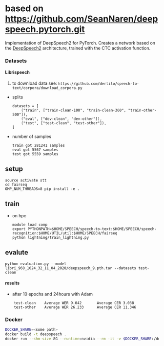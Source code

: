 # based on https://github.com/SeanNaren/deepspeech.pytorch.git

Implementation of DeepSpeech2 for PyTorch. Creates a network based on the [DeepSpeech2](http://arxiv.org/pdf/1512.02595v1.pdf) architecture, trained with the CTC activation function.

### Datasets
#### Librispeech
1. to download data see: `https://github.com/dertilo/speech-to-text/corpora/download_corpora.py`
* splits
    ```
    datasets = [
        ("train", ["train-clean-100", "train-clean-360", "train-other-500"]),
        ("eval", ["dev-clean", "dev-other"]),
        ("test", ["test-clean", "test-other"]),
    ]
    ```
* number of samples
    ```
    train got 281241 samples
    eval got 5567 samples
    test got 5559 samples
    ```

## setup
```shell script
source activate stt
cd fairseq 
OMP_NUM_THREADS=8 pip install -e .

```
## train
* on hpc
    ```shell script
    module load comp
    export PYTHONPATH=$HOME/SPEECH/speech-to-text:$HOME/SPEECH/speech-recognition:$HOME/UTIL/util:$HOME/SPEECH/fairseq
    python lightning/train_lightning.py
    ```
## evalute
```shell script
python evaluation.py --model libri_960_1024_32_11_04_2020/deepspeech_9.pth.tar --datasets test-clean
```
#### results
* after 10 epochs and 24hours with Adam
```shell script
    test-clean    Average WER 9.042       Average CER 3.038
    test-other    Average WER 26.233      Average CER 11.346
```


### Docker

```bash
DOCKER_SHARE=<some path>
docker build -t deepspeech .
docker run --shm-size 8G --runtime=nvidia --rm -it -v $DOCKER_SHARE:/docker-share --net=host --env JOBLIB_TEMP_FOLDER=/tmp/ deepspeech:latest bash
```
